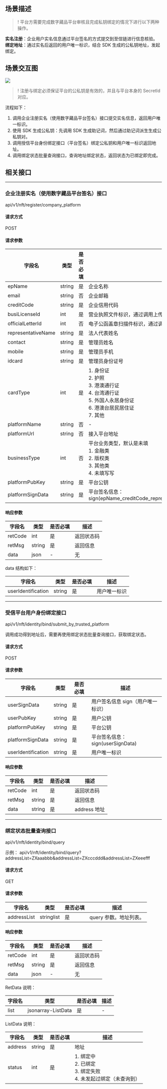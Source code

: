 
## 场景描述
>! 平台方需要完成数字藏品平台审核且完成私钥绑定的情况下进行以下两种操作。

**实名注册**：企业用户实名信息通过平台签名的方式提交到至信链进行信息核验。
**绑定地址**：通过实名后返回的用户唯一标识，结合 SDK 生成的公私钥地址，发起绑定。

## 场景交互图

![](https://qcloudimg.tencent-cloud.cn/raw/269697053d2da8221017882fb4bb34ac.png)

>! 注册与绑定必须保证平台的公私钥是有效的，并且与平台本身的 SecretId 对应。

流程如下：

1. 调用企业注册实名（使用数字藏品平台签名）接口提交实名信息，返回用户唯一标识。
2. 使用 SDK 生成公私钥：先调用 SDK 生成助记词，然后通过助记词派生生成公私钥对。
3. 调用授信平台身份绑定接口（平台签名）绑定公私钥和用户唯一标识返回地址。
4. 调用绑定状态批量查询接口，查询地址绑定状态，返回状态为已绑定即完成。

## 相关接口


---
### 企业注册实名（使用数字藏品平台签名）接口

api/v1/nft/register/company_platform

#### 请求方式

POST

#### 请求参数

|  字段名             	|  类型   	|  是否必填 	|  描述                                                                             	|
|---------------------	|---------	|-----------	|-----------------------------------------------------------------------------------	|
|  epName             	|  string 	|  是       	|  企业名称                                                                         	|
|  email              	|  string 	|  否       	|  企业邮箱                                                                         	|
|  creditCode         	|  string 	|  是       	|  企业信用代码                                                                     	|
|  busiLicenseId      	|  int    	|  是       	|  营业执照文件标识，通过调用上传接口后获得                                         	|
|  officialLetterId   	|  int    	|  否       	|  电子公函盖章扫描件标识，通过调用上传接口后获得                                   	|
|  representativeName 	|  string 	|  是       	|  法人代表姓名                                                                     	|
|  contact            	|  string 	|  是       	|  管理员姓名                                                                       	|
|  mobile             	|  string 	|  是       	|  管理员手机                                                                       	|
|  idcard             	|  string 	|  是       	|  管理员身份证号                                                                   	|
|  cardType           	|  int    	|  是       	|  1. 身份证<br>2. 护照 <br>3. 港澳通行证<br> 4. 台湾通行证<br> 5. 外国人永居身份证<br> 6. 港澳台居民居住证<br> 7. 其他 	|
|  platformName       	|  string 	|  否       	|                                         -                                          	|
|  platformUrl        	|  string 	|  否       	|  接入平台地址                                                                     	|
|  businessType       	|  int    	|  否       	|  平台业务类型，默认是未填<br>1. 金融类<br> 2. 版权类<br> 3. 其他类 <br>4. 未填写写                     	|
|  platformPubKey     	|  string 	|  是       	|  平台公钥                                                                         	|
|  platformSignData   	|  string 	|  是       	|  平台签名信息：sign(epName_creditCode_representativeName_contact_mobile_idcard)    	|

#### 响应参数

 |  字段名  	|  类型   	|  是否必填 	|  描述       	|
|----------	|---------	|-----------	|-------------	|
|  retCode 	|  int    	|  是       	|  返回状态码 	|
|  retMsg  	|  string 	|  是       	|  返回信息   	|
|  data    	|  json   	|    -       	|  无         	|

data 结构如下：

|  字段名             	|  类型   	|  是否必填 	|  描述         	|
|---------------------	|---------	|-----------	|---------------	|
|  userIdentification 	|  string 	|  是       	|  用户唯一标识 	|


---
### 受信平台用户身份绑定接口

api/v1/nft/identity/bind/submit_by_trusted_platform

调用成功得到地址后，需要再使用绑定状态批量查询接口，获取绑定状态。

#### 请求方式

POST

#### 请求参数

|  字段名             	|  类型   	|  是否必填 	|  描述                             	|
|---------------------	|---------	|-----------	|-----------------------------------	|
|  userSignData       	|  string 	|  是       	|  用户签名信息 sign（用户唯一标识） 	|
|  userPubKey         	|  string 	|  是       	|  用户公钥                         	|
|  platformPubKey     	|  string 	|  是       	|  平台公钥                         	|
|  platformSignData   	|  string 	|  是       	|  平台签名信息：sign(userSignData)  	|
|  userIdentification 	|  string 	|  是       	|  用户唯一标识                     	|

#### 响应参数

|  字段名  |  类型   |  是否必填 |  描述        |
|----------|---------|-----------|--------------|
|  retCode |  int    |  是       |  返回状态码  |
|  retMsg  |  string |  是       |  返回信息    |
|  data    |  string |  是       |  address 地址 |


---
### 绑定状态批量查询接口

api/v1/nft/identity/bind/query

示例：
api/v1/nft/identity/bind/query?addressList=ZXaaabbb&addressList=ZXcccddd&addressList=ZXeeefff

#### 请求方式

GET

#### 请求参数
|  字段名      |  类型       |  是否必填 |  描述                |
|--------------|-------------|-----------|----------------------|
|  addressList |  stringlist |  是       |  query 参数。地址列表。 |

#### 响应参数

|  字段名  |  类型   |  是否必填 |  描述       |
|----------|---------|-----------|-------------|
|  retCode |  int    |  是       |  返回状态码 |
|  retMsg  |  string |  是       |  返回信息   |
|  data    |  json   |   -        |  无         |

RetData 说明：

|  字段名 |  类型               |  是否必填 |  描述 |
|---------|---------------------|-----------|-------|
|  list   |  jsonarray-ListData |  是       |   -    |

ListData 说明：

|  字段名  |  类型   |  是否必填 |  描述                                             |
|----------|---------|-----------|---------------------------------------------------|
|  address |  string |  是       |  地址                                             |
|  status  |  int    |  是       |  1. 绑定中<br>2. 已绑定<br> 3. 绑定失败<br> 4. 未发起过绑定（未查询到） |
